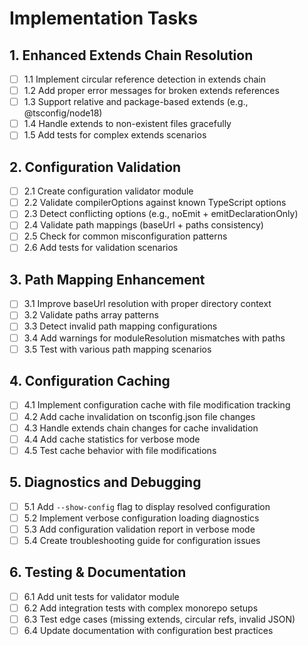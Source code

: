 # Implementation Tasks

## 1. Enhanced Extends Chain Resolution

- [ ] 1.1 Implement circular reference detection in extends chain
- [ ] 1.2 Add proper error messages for broken extends references
- [ ] 1.3 Support relative and package-based extends (e.g., @tsconfig/node18)
- [ ] 1.4 Handle extends to non-existent files gracefully
- [ ] 1.5 Add tests for complex extends scenarios

## 2. Configuration Validation

- [ ] 2.1 Create configuration validator module
- [ ] 2.2 Validate compilerOptions against known TypeScript options
- [ ] 2.3 Detect conflicting options (e.g., noEmit + emitDeclarationOnly)
- [ ] 2.4 Validate path mappings (baseUrl + paths consistency)
- [ ] 2.5 Check for common misconfiguration patterns
- [ ] 2.6 Add tests for validation scenarios

## 3. Path Mapping Enhancement

- [ ] 3.1 Improve baseUrl resolution with proper directory context
- [ ] 3.2 Validate paths array patterns
- [ ] 3.3 Detect invalid path mapping configurations
- [ ] 3.4 Add warnings for moduleResolution mismatches with paths
- [ ] 3.5 Test with various path mapping scenarios

## 4. Configuration Caching

- [ ] 4.1 Implement configuration cache with file modification tracking
- [ ] 4.2 Add cache invalidation on tsconfig.json file changes
- [ ] 4.3 Handle extends chain changes for cache invalidation
- [ ] 4.4 Add cache statistics for verbose mode
- [ ] 4.5 Test cache behavior with file modifications

## 5. Diagnostics and Debugging

- [ ] 5.1 Add `--show-config` flag to display resolved configuration
- [ ] 5.2 Implement verbose configuration loading diagnostics
- [ ] 5.3 Add configuration validation report in verbose mode
- [ ] 5.4 Create troubleshooting guide for configuration issues

## 6. Testing & Documentation

- [ ] 6.1 Add unit tests for validator module
- [ ] 6.2 Add integration tests with complex monorepo setups
- [ ] 6.3 Test edge cases (missing extends, circular refs, invalid JSON)
- [ ] 6.4 Update documentation with configuration best practices
